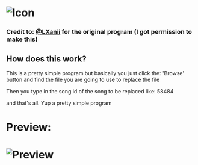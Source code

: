 # ![Icon](https://i.imgur.com/G81NLyz.png)
### Credit to: [@LXanii](https://www.github.com/LXanii) for the original program (I got permission to make this)

## How does this work?
This is a pretty simple program but basically you just click the: 'Browse' button and find the file you are going to use to replace the file

Then you type in the song id of the song to be replaced like: 58484

and that's all. Yup a pretty simple program

# Preview:
# ![Preview](https://i.imgur.com/iieGoNK.png)
